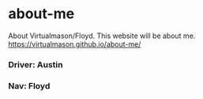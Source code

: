 # about-me

About Virtualmason/Floyd. This website will be about me. https://virtualmason.github.io/about-me/

### Driver: Austin

### Nav: Floyd
